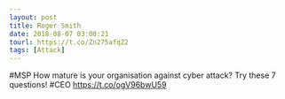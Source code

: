 ```yaml
---
layout: post
title: Roger Smith
date: 2018-08-07 03:00:21
tourl: https://t.co/Zn275afqZ2
tags: [Attack]
---
```

#MSP How mature is your organisation against cyber attack? Try these 7 questions!  #CEO https://t.co/ogV96bwU59